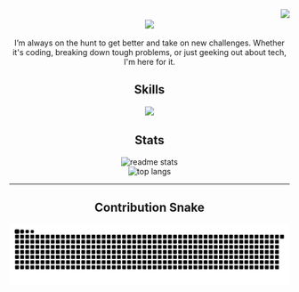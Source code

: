 <!-- View count badge -->
<div align="right">
  <img src="https://img.shields.io/endpoint?url=https%3A%2F%2Fhits.dwyl.com%2FAbdullah-Albanna%2FAbdullah-Albanna.json&style=flat-square&logoColor=white&label=views&labelColor=black&color=blue" />
</div>

<!-- Typing SVG -->
<div align="center">
  <a href="https://git.io/typing-svg">
    <img src="https://readme-typing-svg.demolab.com?font=Righteous&size=35&center=true&color=B7410E&vCenter=true&width=500&height=70&duration=4000&lines=Hi;I'm+Abdullah+Al-Banna" />
  </a>
</div>

<p align="center">
  I’m always on the hunt to get better and take on new challenges. Whether it's coding, breaking down tough problems, or just geeking out about tech, I'm here for it.
</p>

<h2 align="center">Skills</h2>

<div align="center">
  <a href="https://skillicons.dev">
    <img src="https://skillicons.dev/icons?i=rust,py,linux,apple,windows,github,githubactions,git,arch,discord,bots,mysql,sqlite,fastapi&theme=dark" />
  </a>
</div>

<h2 align="center">Stats</h2>

<div align="center">
  <img width=390 src="https://github-readme-stats-salesp07.vercel.app/api?username=Abdullah-Albanna&count_private=true&show_icons=true&theme=codeSTACKr&rank_icon=github&border_radius=10" alt="readme stats" />
  <br/>
  <img width=325 src="https://github-readme-stats-salesp07.vercel.app/api/top-langs/?username=Abdullah-Albanna&hide=HTML&langs_count=8&layout=compact&theme=codeSTACKr&border_radius=10&size_weight=0.5&count_weight=0.5&exclude_repo=github-readme-stats" alt="top langs" />
</div>

<hr/>

<h2 align="center">Contribution Snake</h2>

<div align="center">
  <picture>
    <source
      media="(prefers-color-scheme: dark)"
      srcset="https://raw.githubusercontent.com/Abdullah-Albanna/Abdullah-Albanna/output/github-contribution-grid-snake-dark.svg"
    />
    <source
      media="(prefers-color-scheme: light)"
      srcset="https://raw.githubusercontent.com/Abdullah-Albanna/Abdullah-Albanna/output/github-contribution-grid-snake.svg"
    />
    <img
      alt="github contribution grid snake animation"
      src="https://raw.githubusercontent.com/Abdullah-Albanna/Abdullah-Albanna/output/github-contribution-grid-snake.svg"
    />
  </picture>
</div>

